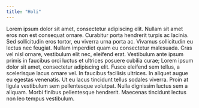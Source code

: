```yaml
---
title: "Holi"
---
```




Lorem ipsum dolor sit amet, consectetur adipiscing elit. Nullam sit amet eros non est consequat ornare. Curabitur porta hendrerit turpis ac lacinia. Sed sollicitudin eros tortor, eu viverra urna porta ac. Vivamus sollicitudin eu lectus nec feugiat. Nullam imperdiet quam eu consectetur malesuada. Cras vel nisl ornare, vestibulum elit nec, eleifend erat. Vestibulum ante ipsum primis in faucibus orci luctus et ultrices posuere cubilia curae; Lorem ipsum dolor sit amet, consectetur adipiscing elit. Fusce eleifend sem tellus, a scelerisque lacus ornare vel. In faucibus facilisis ultrices. In aliquet augue eu egestas venenatis. Ut eu lacus tincidunt tellus sodales viverra. Proin at ligula vestibulum sem pellentesque volutpat. Nulla dignissim luctus sem a aliquam. Morbi finibus pellentesque hendrerit. Maecenas tincidunt lectus non leo tempus vestibulum.

